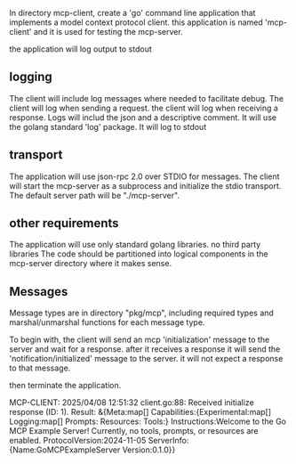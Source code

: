 In directory mcp-client, create a 'go' command line application that implements a model context protocol client. this application is named 'mcp-client' and it is used for testing the mcp-server.

the application will log output to stdout

## logging
The client will include log messages  where needed to facilitate debug. 
The client will log when sending a request.
the client will log when receiving a response.
Logs will includ the json and a descriptive comment.
It will use the golang standard 'log' package.
It will log to stdout


## transport
The application will use json-rpc 2.0 over STDIO  for messages. 
The client will start the mcp-server as a subprocess and initialize the stdio transport.
The default server path will be "./mcp-server". 

## other requirements
The application will use only standard golang libraries. no third party libraries 
The code should be partitioned into logical components in the mcp-server directory where it makes sense.

## Messages
Message  types are in directory "pkg/mcp", including required types and marshal/unmarshal functions for each message type.

To begin with, the client will send an mcp 'initialization' message to the server and wait for a response. after it receives a response it will send the 'notification/initialized' message to the server. it will not expect a response to that message. 

then terminate the application.


MCP-CLIENT: 2025/04/08 12:51:32 client.go:88: Received initialize response (ID: 1). Result: &{Meta:map[] Capabilities:{Experimental:map[] Logging:map[] Prompts:<nil> Resources:<nil> Tools:<nil>} Instructions:Welcome to the Go MCP Example Server! Currently, no tools, prompts, or resources are enabled. ProtocolVersion:2024-11-05 ServerInfo:{Name:GoMCPExampleServer Version:0.1.0}}